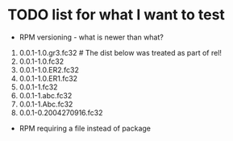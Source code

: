 # TODO list for what I want to test
* RPM versioning - what is newer than what?
1. 0.0.1-1.0.gr3.fc32 # The dist below was treated as part of rel!
1. 0.0.1-1.0.fc32
1. 0.0.1-1.0.ER2.fc32
1. 0.0.1-1.0.ER1.fc32
1. 0.0.1-1.fc32
1. 0.0.1-1.abc.fc32
1. 0.0.1-1.Abc.fc32
1. 0.0.1-0.2004270916.fc32
* RPM requiring a file instead of package